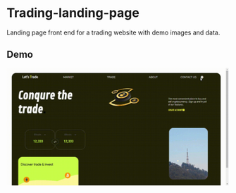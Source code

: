 # Trading-landing-page
Landing page front end for a trading website with demo images and data.

## Demo
![demo-video](https://github.com/Rahul-Budhan/Trading-landing-page/blob/main/src/demo.gif)
